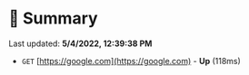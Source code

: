 # 📖 Summary
Last updated: **5/4/2022, 12:39:38 PM**

- `GET` [https://google.com](https://google.com) - **Up** (118ms)
